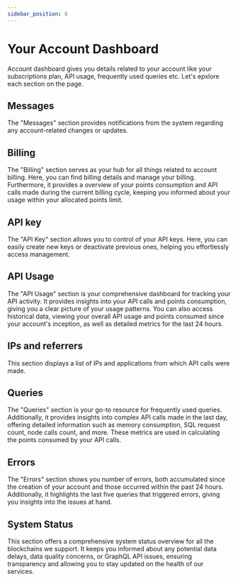 ```yaml
---
sidebar_position: 6
---
```


# Your Account Dashboard

Account dashboard gives you details related to your account like your subscriptions plan, API usage, frequently used queries etc. Let's epxlore each section on the page. 

## Messages 

The "Messages" section provides notifications from the system regarding any account-related changes or updates.

## Billing

The "Billing" section serves as your hub for all things related to account billing. Here, you can find billing details and manage your billing. Furthermore, it provides a overview of your points consumption and API calls made during the current billing cycle, keeping you informed about your usage within your allocated points limit.

## API key

The "API Key" section allows you to control of your API keys. Here, you can easily create new keys or deactivate previous ones, helping you effortlessly access management.

## API Usage

The "API Usage" section is your comprehensive dashboard for tracking your API activity. It provides insights into your API calls and points consumption, giving you a clear picture of your usage patterns. You can also access historical data, viewing your overall API usage and points consumed since your account's inception, as well as detailed metrics for the last 24 hours.  

## IPs and referrers

This section displays a list of IPs and applications from which API calls were made.

## Queries 

The "Queries" section is your go-to resource for frequently used queries. Additionally, it provides insights into complex API calls made in the last day, offering detailed information such as memory consumption, SQL request count, node calls count, and more. These metrics are used in calculating the points consumed by your API calls. 

## Errors

The "Errors" section shows you number of errors, both accumulated since the creation of your account and those occurred within the past 24 hours. Additionally, it highlights the last five queries that triggered errors, giving you insights into the issues at hand.

## System Status

This section offers a comprehensive system status overview for all the blockchains we support. It keeps you informed about any potential data delays, data quality concerns, or GraphQL API issues, ensuring transparency and allowing you to stay updated on the health of our services. 